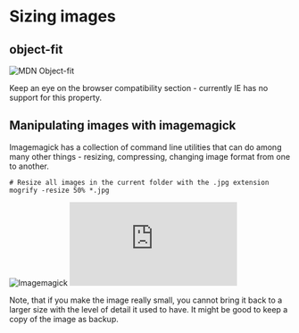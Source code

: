 # Sizing images

## object-fit

![MDN Object-fit](https://developer.mozilla.org/en-US/docs/Web/CSS/object-fit)

Keep an eye on the browser compatibility section - currently IE has no support for this property.

## Manipulating images with imagemagick

Imagemagick has a collection of command line utilities that can do among many other things - resizing, compressing, changing image format from one to another.

```
# Resize all images in the current folder with the .jpg extension
mogrify -resize 50% *.jpg
```

![Imagemagick](https://imagemagick.org/)
![Mogrify](https://imagemagick.org/script/mogrify.php)

Note, that if you make the image really small, you cannot bring it back to a larger size with the level of detail it used to have. It might be good to keep a copy of the image as backup.

